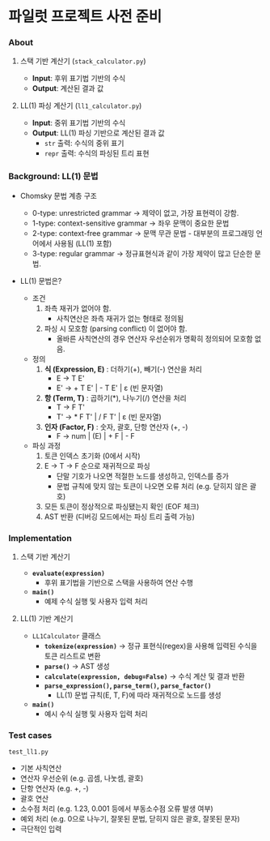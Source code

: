 # 파일럿 프로젝트 사전 준비

### About
1. 스택 기반 계산기 (`stack_calculator.py`)
    - **Input**: 후위 표기법 기반의 수식
    - **Output**: 계산된 결과 값

2. LL(1) 파싱 계산기 (`ll1_calculator.py`)
    - **Input**: 중위 표기법 기반의 수식
    - **Output**: LL(1) 파싱 기반으로 계산된 결과 값
        - `str` 출력: 수식의 중위 표기
        - `repr` 출력: 수식의 파싱된 트리 표현

### Background: LL(1) 문법

- Chomsky 문법 계층 구조
    - 0-type: unrestricted grammar -> 제약이 없고, 가장 표현력이 강함.
    - 1-type: context-sensitive grammar -> 좌우 문맥이 중요한 문법
    - 2-type: context-free grammar -> 문맥 무관 문법 - 대부분의 프로그래밍 언어에서 사용됨 (LL(1) 포함)
    - 3-type: regular grammar -> 정규표현식과 같이 가장 제약이 많고 단순한 문법.

- LL(1) 문법은?
    - 조건
        1. 좌측 재귀가 없어야 함.
            - 사칙연산은 좌측 재귀가 없는 형태로 정의됨
        2. 파싱 시 모호함 (parsing conflict) 이 없어야 함.
            - 올바른 사칙연산의 경우 연산자 우선순위가 명확히 정의되어 모호함 없음.
    - 정의
        1. **식 (Expression, E)** : 더하기(+), 빼기(-) 연산을 처리
            - E -> T E'
            - E' -> + T E' | - T E' | ε (빈 문자열)
        2. **항 (Term, T)** : 곱하기(*), 나누기(/) 연산을 처리
            - T -> F T'
            - T' -> * F T' | / F T' | ε (빈 문자열)
        3. **인자 (Factor, F)** : 숫자, 괄호, 단항 연산자 (+, -)
            - F -> num | (E) | + F | - F
    - 파싱 과정
        1. 토큰 인덱스 초기화 (0에서 시작)
        2. E → T → F 순으로 재귀적으로 파싱
            - 단말 기호가 나오면 적절한 노드를 생성하고, 인덱스를 증가
            - 문법 규칙에 맞지 않는 토큰이 나오면 오류 처리 (e.g. 닫히지 않은 괄호)
        3. 모든 토큰이 정상적으로 파싱됐는지 확인 (EOF 체크)
        4. AST 반환 (디버깅 모드에서는 파싱 트리 출력 가능)
        
### Implementation

1. 스택 기반 계산기
    - **`evaluate(expression)`**
        - 후위 표기법을 기반으로 스택을 사용하여 연산 수행
    - **`main()`**
        - 예제 수식 실행 및 사용자 입력 처리

2. LL(1) 기반 계산기
    - `LL1Calculator` 클래스
        - **`tokenize(expression)`** -> 정규 표현식(regex)을 사용해 입력된 수식을 토큰 리스트로 변환
        - **`parse()`** -> AST 생성
        - **`calculate(expression, debug=False)`** -> 수식 계산 및 결과 반환
        - **`parse_expression()`, `parse_term()`, `parse_factor()`**
            - LL(1) 문법 규칙(E, T, F)에 따라 재귀적으로 노드를 생성
    - **`main()`**
        - 예시 수식 실행 및 사용자 입력 처리



### Test cases
`test_ll1.py`
- 기본 사칙연산
- 연산자 우선순위 (e.g. 곱셈, 나눗셈, 괄호)
- 단항 연산자 (e.g. +, -)
- 괄호 연산
- 소수점 처리 (e.g. 1.23, 0.001 등에서 부동소수점 오류 발생 여부)
- 예외 처리 (e.g. 0으로 나누기, 잘못된 문법, 닫히지 않은 괄호, 잘못된 문자)
- 극단적인 입력